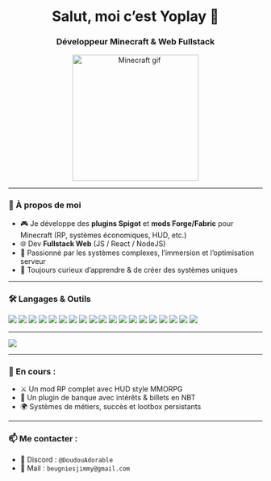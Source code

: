 <h1 align="center">Salut, moi c’est Yoplay 👋</h1>
<h3 align="center">Développeur Minecraft & Web Fullstack</h3>

<p align="center">
  <img src="https://i.imgur.com/ZOxlV9f.jpeg" width="250" alt="Minecraft gif"/>
</p>

---

### 🧱 À propos de moi
- 🎮 Je développe des **plugins Spigot** et **mods Forge/Fabric** pour Minecraft (RP, systèmes économiques, HUD, etc.)
- 🌐 Dev **Fullstack Web** (JS / React / NodeJS)
- 🧰 Passionné par les systèmes complexes, l’immersion et l’optimisation serveur
- 🚀 Toujours curieux d’apprendre & de créer des systèmes uniques

---

### 🛠️ Langages & Outils
<p align="left">
  <!-- 🔧 Minecraft / Java -->
  <img src="https://img.shields.io/badge/Java-%23ED8B00.svg?style=for-the-badge&logo=java&logoColor=white"/>
  <img src="https://img.shields.io/badge/Spigot-FFA500?style=for-the-badge&logo=minecraft&logoColor=white"/>
  <img src="https://img.shields.io/badge/Fabric-1.20-blue?style=for-the-badge&logo=minecraft"/>
  <img src="https://img.shields.io/badge/Forge-000000?style=for-the-badge&logo=minecraft&logoColor=white"/>
  <img src="https://img.shields.io/badge/Forge_API-303030?style=for-the-badge&logo=gradle&logoColor=white"/>
  <img src="https://img.shields.io/badge/Minecraft_Modder-5C2D91?style=for-the-badge&logo=curseforge&logoColor=white"/>

  <!-- 🌐 Web (Frontend + Backend) -->
  <img src="https://img.shields.io/badge/HTML5-E34F26?style=for-the-badge&logo=html5&logoColor=white"/>
  <img src="https://img.shields.io/badge/CSS3-1572B6?style=for-the-badge&logo=css3&logoColor=white"/>
  <img src="https://img.shields.io/badge/JavaScript-F7DF1E?style=for-the-badge&logo=javascript&logoColor=black"/>
  <img src="https://img.shields.io/badge/Bootstrap-563D7C?style=for-the-badge&logo=bootstrap&logoColor=white"/>
  <img src="https://img.shields.io/badge/TailwindCSS-06B6D4?style=for-the-badge&logo=tailwindcss&logoColor=white"/>
  <img src="https://img.shields.io/badge/ReactJS-20232A?style=for-the-badge&logo=react&logoColor=61DAFB"/>
  <img src="https://img.shields.io/badge/Node.js-339933?style=for-the-badge&logo=nodedotjs&logoColor=white"/>
  <img src="https://img.shields.io/badge/Express.js-404D59?style=for-the-badge"/>
  <img src="https://img.shields.io/badge/MySQL-005C84?style=for-the-badge&logo=mysql&logoColor=white"/>
  <img src="https://img.shields.io/badge/MongoDB-4EA94B?style=for-the-badge&logo=mongodb&logoColor=white"/>

  <!-- 🛠️ IDE & Tools -->
  <img src="https://img.shields.io/badge/VSCode-007ACC?style=for-the-badge&logo=visualstudiocode&logoColor=white"/>
  <img src="https://img.shields.io/badge/IntelliJIDEA-000000?style=for-the-badge&logo=intellijidea&logoColor=white"/>
  <img src="https://img.shields.io/badge/Git-F05032?style=for-the-badge&logo=git&logoColor=white"/>
</p>


---

<a href="https://www.curseforge.com/members/yoplay/projects" target="_blank">
  <img src="https://img.shields.io/badge/CurseForge-Yoplay-orange?style=for-the-badge&logo=curseforge&logoColor=white"/>
</a>


---

### 📌 En cours :
- ⚔️ Un mod RP complet avec HUD style MMORPG
- 🏦 Un plugin de banque avec intérêts & billets en NBT
- 🌍 Systèmes de métiers, succès et lootbox persistants

---

### 📫 Me contacter :
- 💬 Discord : `@DoudouAdorable`
- 📧 Mail : `beugniesjimmy@gmail.com`
